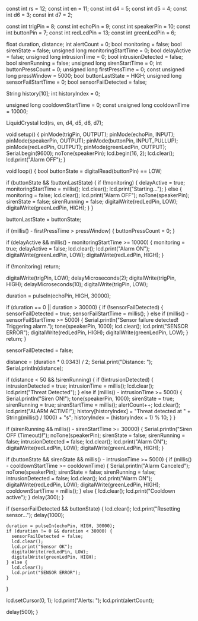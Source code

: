 const int rs = 12;
const int en = 11;
const int d4 = 5;
const int d5 = 4;
const int d6 = 3;
const int d7 = 2;

const int trigPin = 8;
const int echoPin = 9;
const int speakerPin = 10;
const int buttonPin = 7;
const int redLedPin = 13;
const int greenLedPin = 6;

float duration, distance;
int alertCount = 0;
bool monitoring = false;
bool sirenState = false;
unsigned long monitoringStartTime = 0;
bool delayActive = false;
unsigned long intrusionTime = 0;
bool intrusionDetected = false;
bool sirenRunning = false;
unsigned long sirenStartTime = 0;
int buttonPressCount = 0;
unsigned long firstPressTime = 0;
const unsigned long pressWindow = 5000;
bool buttonLastState = HIGH;
unsigned long sensorFailStartTime = 0;
bool sensorFailDetected = false;

String history[10];
int historyIndex = 0;

unsigned long cooldownStartTime = 0;
const unsigned long cooldownTime = 10000;

LiquidCrystal lcd(rs, en, d4, d5, d6, d7);

void setup() {
  pinMode(trigPin, OUTPUT);
  pinMode(echoPin, INPUT);
  pinMode(speakerPin, OUTPUT);
  pinMode(buttonPin, INPUT_PULLUP);
  pinMode(redLedPin, OUTPUT);
  pinMode(greenLedPin, OUTPUT);
  Serial.begin(9600);
  noTone(speakerPin);
  lcd.begin(16, 2);
  lcd.clear();
  lcd.print("Alarm OFF");
}

void loop() {
  bool buttonState = digitalRead(buttonPin) == LOW;

  if (buttonState && !buttonLastState) {
    if (!monitoring) {
      delayActive = true;
      monitoringStartTime = millis();
      lcd.clear();
      lcd.print("Starting...");
    } else {
      monitoring = false;
      lcd.clear();
      lcd.print("Alarm OFF");
      noTone(speakerPin);
      sirenState = false;
      sirenRunning = false;
      digitalWrite(redLedPin, LOW);
      digitalWrite(greenLedPin, HIGH);
    }
  }

  buttonLastState = buttonState;

  if (millis() - firstPressTime > pressWindow) {
    buttonPressCount = 0;
  }

  if (delayActive && millis() - monitoringStartTime >= 10000) {
    monitoring = true;
    delayActive = false;
    lcd.clear();
    lcd.print("Alarm ON");
    digitalWrite(greenLedPin, LOW);
    digitalWrite(redLedPin, HIGH);
  }

  if (!monitoring) return;

  digitalWrite(trigPin, LOW);
  delayMicroseconds(2);
  digitalWrite(trigPin, HIGH);
  delayMicroseconds(10);
  digitalWrite(trigPin, LOW);

  duration = pulseIn(echoPin, HIGH, 30000);
 
  if (duration == 0 || duration > 30000) {
    if (!sensorFailDetected) {
      sensorFailDetected = true;
      sensorFailStartTime = millis();
    } else if (millis() - sensorFailStartTime >= 5000) {
      Serial.println("Sensor failure detected! Triggering alarm.");
      tone(speakerPin, 1000);
      lcd.clear();
      lcd.print("SENSOR ERROR");
      digitalWrite(redLedPin, HIGH);
      digitalWrite(greenLedPin, LOW);
    }
    return;
  }

  sensorFailDetected = false;

  distance = (duration * 0.0343) / 2;
  Serial.print("Distance: ");
  Serial.println(distance);

  if (distance < 50 && !sirenRunning) {
    if (!intrusionDetected) {
      intrusionDetected = true;
      intrusionTime = millis();
      lcd.clear();
      lcd.print("Threat Detected");
    } else if (millis() - intrusionTime >= 5000) {
      Serial.println("Siren ON!");
      tone(speakerPin, 1000);
      sirenState = true;
      sirenRunning = true;
      sirenStartTime = millis();
      alertCount++;
      lcd.clear();
      lcd.print("ALARM ACTIVE!");
      history[historyIndex] = "Threat detected at " + String(millis() / 1000) + "s";
      historyIndex = (historyIndex + 1) % 10;
    }
  }

  if (sirenRunning && millis() - sirenStartTime >= 30000) {
    Serial.println("Siren OFF (Timeout)!");
    noTone(speakerPin);
    sirenState = false;
    sirenRunning = false;
    intrusionDetected = false;
    lcd.clear();
    lcd.print("Alarm ON");
    digitalWrite(redLedPin, LOW);
    digitalWrite(greenLedPin, HIGH);
  }

  if (buttonState && sirenState && millis() - intrusionTime >= 5000) {
    if (millis() - cooldownStartTime >= cooldownTime) {
      Serial.println("Alarm Canceled");
      noTone(speakerPin);
      sirenState = false;
      sirenRunning = false;
      intrusionDetected = false;
      lcd.clear();
      lcd.print("Alarm ON");
      digitalWrite(redLedPin, LOW);
      digitalWrite(greenLedPin, HIGH);
      cooldownStartTime = millis();
    } else {
      lcd.clear();
      lcd.print("Cooldown active");
    }
    delay(300);
  }

  if (sensorFailDetected && buttonState) {
    lcd.clear();
    lcd.print("Resetting sensor...");
    delay(1000);

    duration = pulseIn(echoPin, HIGH, 30000);
    if (duration != 0 && duration < 30000) {
      sensorFailDetected = false;
      lcd.clear();
      lcd.print("Sensor OK");
      digitalWrite(redLedPin, LOW);
      digitalWrite(greenLedPin, HIGH);
    } else {
      lcd.clear();
      lcd.print("SENSOR ERROR");
    }
  }

  lcd.setCursor(0, 1);
  lcd.print("Alerts: ");
  lcd.print(alertCount);

  delay(500);
}

